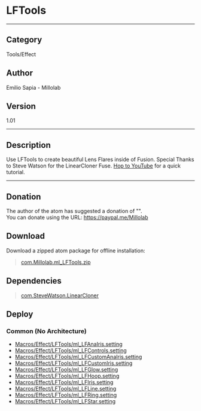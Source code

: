 # LFTools
___

## Category
Tools/Effect

## Author
Emilio Sapia - Millolab

## Version
1.01

___

## Description
<p>Use LFTools to create beautiful Lens Flares inside of Fusion. Special Thanks to Steve Watson for the LinearCloner Fuse. <a href="https://www.youtube.com/watch?v=7j7aaYboh_E">Hop to YouTube</a> for a quick tutorial.</p>

___

## Donation
The author of the atom has suggested a donation of "".  
You can donate using the URL: <a href="https://paypal.me/Millolab">https://paypal.me/Millolab</a>

## Download

Download a zipped atom package for offline installation:
> [com.Millolab.ml_LFTools.zip](https://gitlab.com/WeSuckLess/Reactor/-/archive/master/Reactor-master.zip?path=Atoms/com.Millolab.ml_LFTools)  

## Dependencies

> [com.SteveWatson.LinearCloner](com.SteveWatson.LinearCloner.md)  
## Deploy

### Common (No Architecture)

<ul>
<li><a href="https://gitlab.com/WeSuckLess/Reactor/-/blob/master/Atoms/com.Millolab.ml_LFTools/Macros/Effect/LFTools/ml_LFAnaIris.setting?ref_type=heads">Macros/Effect/LFTools/ml_LFAnaIris.setting</a></li>
<li><a href="https://gitlab.com/WeSuckLess/Reactor/-/blob/master/Atoms/com.Millolab.ml_LFTools/Macros/Effect/LFTools/ml_LFControls.setting?ref_type=heads">Macros/Effect/LFTools/ml_LFControls.setting</a></li>
<li><a href="https://gitlab.com/WeSuckLess/Reactor/-/blob/master/Atoms/com.Millolab.ml_LFTools/Macros/Effect/LFTools/ml_LFCustomAnaIris.setting?ref_type=heads">Macros/Effect/LFTools/ml_LFCustomAnaIris.setting</a></li>
<li><a href="https://gitlab.com/WeSuckLess/Reactor/-/blob/master/Atoms/com.Millolab.ml_LFTools/Macros/Effect/LFTools/ml_LFCustomIris.setting?ref_type=heads">Macros/Effect/LFTools/ml_LFCustomIris.setting</a></li>
<li><a href="https://gitlab.com/WeSuckLess/Reactor/-/blob/master/Atoms/com.Millolab.ml_LFTools/Macros/Effect/LFTools/ml_LFGlow.setting?ref_type=heads">Macros/Effect/LFTools/ml_LFGlow.setting</a></li>
<li><a href="https://gitlab.com/WeSuckLess/Reactor/-/blob/master/Atoms/com.Millolab.ml_LFTools/Macros/Effect/LFTools/ml_LFHoop.setting?ref_type=heads">Macros/Effect/LFTools/ml_LFHoop.setting</a></li>
<li><a href="https://gitlab.com/WeSuckLess/Reactor/-/blob/master/Atoms/com.Millolab.ml_LFTools/Macros/Effect/LFTools/ml_LFIris.setting?ref_type=heads">Macros/Effect/LFTools/ml_LFIris.setting</a></li>
<li><a href="https://gitlab.com/WeSuckLess/Reactor/-/blob/master/Atoms/com.Millolab.ml_LFTools/Macros/Effect/LFTools/ml_LFLine.setting?ref_type=heads">Macros/Effect/LFTools/ml_LFLine.setting</a></li>
<li><a href="https://gitlab.com/WeSuckLess/Reactor/-/blob/master/Atoms/com.Millolab.ml_LFTools/Macros/Effect/LFTools/ml_LFRing.setting?ref_type=heads">Macros/Effect/LFTools/ml_LFRing.setting</a></li>
<li><a href="https://gitlab.com/WeSuckLess/Reactor/-/blob/master/Atoms/com.Millolab.ml_LFTools/Macros/Effect/LFTools/ml_LFStar.setting?ref_type=heads">Macros/Effect/LFTools/ml_LFStar.setting</a></li>
</ul>
